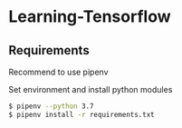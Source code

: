 # Learning-Tensorflow

## Requirements
Recommend to use pipenv

Set environment and install python modules
```sh
$ pipenv --python 3.7
$ pipenv install -r requirements.txt
```

